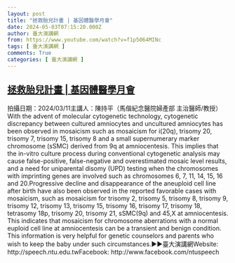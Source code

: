 ```yaml
---
layout: post
title: "拯救胎兒計畫 | 基因體醫學月會"
date: 2024-05-03T07:15:20.000Z
author: 臺大演講網
from: https://www.youtube.com/watch?v=f1p5064MINc
tags: [ 臺大演講網 ]
comments: True
categories: [ 臺大演講網 ]
---
```

<!--1714720520000-->
[拯救胎兒計畫 | 基因體醫學月會](https://www.youtube.com/watch?v=f1p5064MINc)
------

<div>
拍攝日期：2024/03/11主講人：陳持平（馬偕紀念醫院婦產部 主治醫師/教授）With the advent of molecular cytogenetic technology, cytogenetic discrepancy between cultured amniocytes and uncultured amniocytes has been observed in mosaicism such as mosaicism for i(20q), trisomy 20, trisomy 7, trisomy 15, trisomy 8 and a small supernumerary marker chromosome (sSMC) derived from 9q at amniocentesis. This implies that the in-vitro culture process during conventional cytogenetic analysis may cause false-positive, false-negative and overestimated mosaic level results, and a need for uniparental disomy (UPD) testing when the chromosomes with imprinting genes are involved such as chromosomes 6, 7, 11, 14, 15, 16 and 20.Progressive decline and disappearance of the aneuploid cell line after birth have also been observed in the reported favorable cases with mosaicism, such as mosaicism for trisomy 2, trisomy 5, trisomy 8, trisomy 9, trisomy 12, trisomy 13, trisomy 15, trisomy 16, trisomy 17, trisomy 18, tetrasomy 18p, trisomy 20, trisomy 21, sSMC(9q) and 45,X at amniocentesis. This indicates that mosaicism for chromosome aberrations with a normal euploid cell line at amniocentesis can be a transient and benign condition. This information is very helpful for genetic counselors and parents who wish to keep the baby under such circumstances.►►臺大演講網Website: http://speech.ntu.edu.twFacebook: http://www.facebook.com/ntuspeech
</div>
